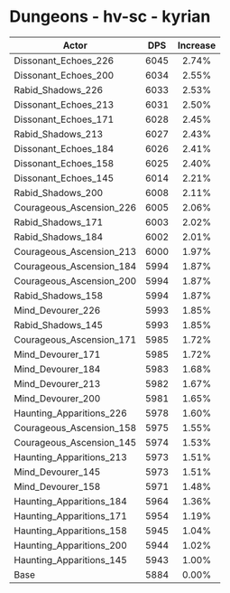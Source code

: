 # Dungeons - hv-sc - kyrian
| Actor | DPS | Increase |
|---|:---:|:---:|
|Dissonant_Echoes_226|6045|2.74%|
|Dissonant_Echoes_200|6034|2.55%|
|Rabid_Shadows_226|6033|2.53%|
|Dissonant_Echoes_213|6031|2.50%|
|Dissonant_Echoes_171|6028|2.45%|
|Rabid_Shadows_213|6027|2.43%|
|Dissonant_Echoes_184|6026|2.41%|
|Dissonant_Echoes_158|6025|2.40%|
|Dissonant_Echoes_145|6014|2.21%|
|Rabid_Shadows_200|6008|2.11%|
|Courageous_Ascension_226|6005|2.06%|
|Rabid_Shadows_171|6003|2.02%|
|Rabid_Shadows_184|6002|2.01%|
|Courageous_Ascension_213|6000|1.97%|
|Courageous_Ascension_184|5994|1.87%|
|Courageous_Ascension_200|5994|1.87%|
|Rabid_Shadows_158|5994|1.87%|
|Mind_Devourer_226|5993|1.85%|
|Rabid_Shadows_145|5993|1.85%|
|Courageous_Ascension_171|5985|1.72%|
|Mind_Devourer_171|5985|1.72%|
|Mind_Devourer_184|5983|1.68%|
|Mind_Devourer_213|5982|1.67%|
|Mind_Devourer_200|5981|1.65%|
|Haunting_Apparitions_226|5978|1.60%|
|Courageous_Ascension_158|5975|1.55%|
|Courageous_Ascension_145|5974|1.53%|
|Haunting_Apparitions_213|5973|1.51%|
|Mind_Devourer_145|5973|1.51%|
|Mind_Devourer_158|5971|1.48%|
|Haunting_Apparitions_184|5964|1.36%|
|Haunting_Apparitions_171|5954|1.19%|
|Haunting_Apparitions_158|5945|1.04%|
|Haunting_Apparitions_200|5944|1.02%|
|Haunting_Apparitions_145|5943|1.00%|
|Base|5884|0.00%|
